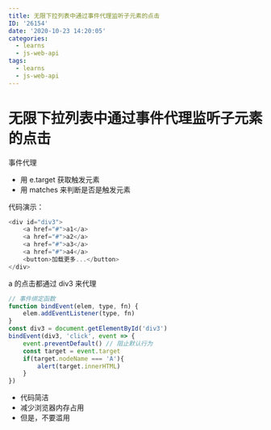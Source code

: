 ```yaml
---
title: 无限下拉列表中通过事件代理监听子元素的点击
ID: '26154'
date: '2020-10-23 14:20:05'
categories:
  - learns
  - js-web-api
tags:
  - learns
  - js-web-api
---
```


# 无限下拉列表中通过事件代理监听子元素的点击

事件代理

- 用 e.target 获取触发元素
- 用 matches 来判断是否是触发元素

代码演示：

``` js 
<div id="div3">
    <a href="#">a1</a>
    <a href="#">a2</a>
    <a href="#">a3</a>
    <a href="#">a4</a>
    <button>加载更多...</button>
</div>
```

a 的点击都通过 div3 来代理

``` js 
// 事件绑定函数
function bindEvent(elem, type, fn) {
    elem.addEventListener(type, fn)
}
const div3 = document.getElementById('div3')
bindEvent(div3, 'click', event => {
    event.preventDefault() // 阻止默认行为
    const target = event.target
    if(target.nodeName === 'A'){
        alert(target.innerHTML)
    }
})
```

- 代码简洁
- 减少浏览器内存占用
- 但是，不要滥用
